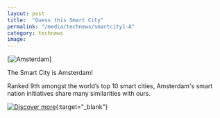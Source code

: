 ```yaml
---
layout: post
title:  "Guess this Smart City"
permalink: "/media/technews/smartcity1-A"
category: technews
image: 
---
```


[![Amsterdam](/images/media/technews/Amsterdam_correct.png.png)]

The Smart City is Amsterdam! 

Ranked 9th amongst the world’s top 10 smart cities, Amsterdam's smart nation initiatives share many similarities with ours.

[![Discover more](/images/media/technews/Discover_more_button.png)]( https://www.tech.gov.sg/media/technews/smart-cities-around-the-world-amsterdam?utm_source=govtech&utm_medium=edm&utm_campaign=technews){:target="_blank"}
